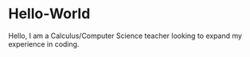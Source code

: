 # Hello-World

Hello, I am a Calculus/Computer Science teacher looking to expand my experience in coding.  
